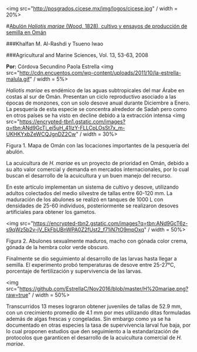 <img src="http://posgrados.cicese.mx/img/logos/cicese.jpg" / width = 20%>

#[Abulón *Haliotis mariae* (Wood, 1828), cultivo y ensayos de producción de semilla en Omán](https://www.researchgate.net/profile/Khalfan_Al_Rashdi/publication/235219365_Abalone_Haliotis_mariae_Wood_1828_Hatcheryand_Seed_Production_Trials_in_Oman/links/0912f5107fc6591ece000000.pdf)

###Khalfan M. Al-Rashdi y Tsueno Iwao

###Agricultural and Marine Sciences, Vol. 13, 53-63, 2008

**Por:** Córdova Secundino Paola Estrella 
<img src="http://cdn.encuentos.com/wp-content/uploads/2011/10/la-estrella-malula.gif" / width = 5%>

*Haliotis mariae*  es endémico de las aguas subtropicales del mar Árabe en costas al sur de Omán. Presentan un ciclo reproductivo asociado a las épocas de monzones, con un solo desove anual durante Diciembre a Enero. La pesquería de esta especie se concentra alrededor de Sadah pero como en otros países se ha visto en decline debido a la extracción intensa
<img src="https://encrypted-tbn1.gstatic.com/images?q=tbn:ANd9GcTi_ei5uH_41lzY-FLLCpLOsSt7x_m-UKHKYxbZeWCQJgnDZ2Cw" / width = 30%>

Figura 1. Mapa de Omán con las locaciones importantes de la pesquería del abulón.

La acuicultura de *H. mariae*  es un proyecto de prioridad en Omán, debido a su alto valor comercial  y demanda en mercados internacionales, por lo cual buscan el desarrollo de la acuicultura y un buen manejo del recurso. 

En este artículo implementan un sistema de cultivo y desove, utilizando adultos colectados del medio silvestre de tallas entre 60-120 mm. La maduración de los abulones se realizó en tanques de 1000 L con densidades de 25-60 individuos, posteriormente se realizaron desoves artificiales para obtener los gametos. 

<img src="https://encrypted-tbn2.gstatic.com/images?q=tbn:ANd9GcT6z-s9qWz5b2v-jV_EkFbUBnWPA0Z2fUst2_f71iN7tO9mpOxq" / width = 50%>

Figura 2. Abulones sexualmente maduros, macho con gónada color crema, gónada de la hembra color verde obscuro.

Finalmente se dio seguimiento al desarrollo de las larvas hasta llegar a semilla. El experimento probó temperaturas de desove entre 25-27°C, porcentaje de fertilización  y supervivencia de las larvas.

<img src="https://github.com/EstrellaC/Nov2016/blob/master/H%20mariae.png?raw=true" / width = 50%>

Transcurridos 13 meses lograron obtener juveniles de tallas de 52.9 mm, con un crecimiento promedio de 4.1 mm por mes utilizando ditas formuladas además de algas frescas y congeladas. Sin embargo como ya se ha documentado en otras especies la tasa de supervivencia larval fue baja, por lo cual proponen estudios que den seguimiento a la estandarización de protocolos que garanticen el desarrollo de la acuicultura comercial de *H. mariae*.
